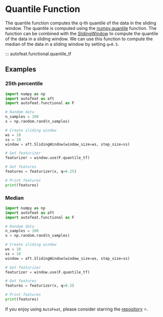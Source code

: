 # Quantile Function

The quantile function computes the q-th quantile of the data in the sliding window. The quantile is computed using the [numpy.quantile](https://numpy.org/doc/stable/reference/generated/numpy.quantile.html) function. The function can be combined with the [SlidingWindow](../core/fixed_window.md) to compute the quantile of the data in a sliding window. We can use this function to compute the median of the data in a sliding window by setting `q=0.5`.

::: autofeat.functional.quantile_tf

## Examples

### 25th percentile

```python
import numpy as np
import autofeat as aft
import autofeat.functional as F

# Random data
n_samples = 100
x = np.random.rand(n_samples)

# Create sliding window
ws = 10
ss = 10
window = aft.SlidingWindow(window_size=ws, step_size=ss)

# Get featurizer
featurizer = window.use(F.quantile_tf)

# Get features
features = featurizer(x, q=0.25)

# Print features
print(features)
```

### Median

```python
import numpy as np
import autofeat as aft
import autofeat.functional as F

# Random data
n_samples = 100
x = np.random.rand(n_samples)

# Create sliding window
ws = 10
ss = 10
window = aft.SlidingWindow(window_size=ws, step_size=ss)

# Get featurizer
featurizer = window.use(F.quantile_tf)

# Get features
features = featurizer(x, q=0.5)

# Print features
print(features)
```


If you enjoy using `AutoFeat`, please consider starring the [repository](https://github.com/autonlab/AutoFeat) ⭐️.
